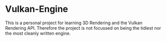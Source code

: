 # Vulkan-Engine

This is a personal project for learning 3D Rendering and the Vulkan Rendering API. 
Therefore the project is not focussed on being the tidiest nor the most cleanly written engine.

